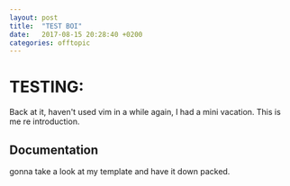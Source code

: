 ```yaml
---
layout: post
title:  "TEST BOI"
date:   2017-08-15 20:28:40 +0200
categories: offtopic
---
```


# TESTING:

Back at it, haven't used vim in a while again, I had a mini vacation. This is me re introduction.

## Documentation

gonna take a look at my template and have it down packed.

